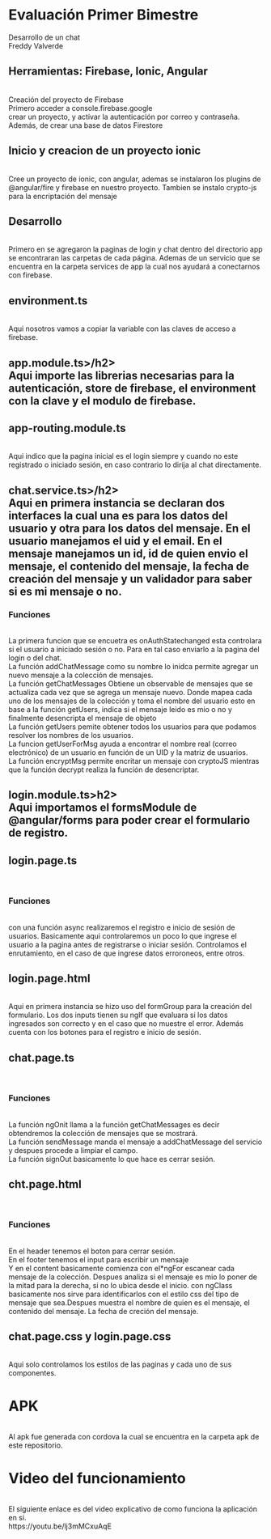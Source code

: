 # Evaluación Primer Bimestre<br/>
Desarrollo de un chat<br/>
Freddy Valverde<br/>
<h2>Herramientas: Firebase, Ionic, Angular</h2><br/>
Creación del proyecto de Firebase<br/>
Primero acceder a console.firebase.google<br/>
crear un proyecto, y activar la autenticación por correo y contraseña. Además, de crear una base de datos Firestore<br/>
<h2>Inicio y creacion de un proyecto ionic</h2><br/>
Cree un proyecto de ionic, con angular, ademas se instalaron los plugins de @angular/fire y firebase en nuestro proyecto. Tambien se instalo crypto-js para la encriptación del mensaje<br/>
<h2>Desarrollo</h2><br/>
Primero en se agregaron la paginas de login y chat dentro del directorio app se encontraran las carpetas de cada página. Ademas de un servicio que se encuentra en la carpeta services de app la cual nos ayudará a conectarnos con firebase.<br/>
 <h2>environment.ts</h2><br/>
 Aqui nosotros vamos a copiar la variable con las claves de acceso a firebase.<br/>
 <h2>app.module.ts>/h2><br/>
  Aqui importe las librerias necesarias para la autenticación, store de firebase, el environment con la clave y el modulo de firebase.<br/>
  <h2>app-routing.module.ts</h2><br/>
  Aqui indico que la pagina inicial es el login siempre y cuando no este registrado o iniciado sesión, en caso contrario lo dirija al chat directamente.<br/>
  <h2>chat.service.ts>/h2><br/>
    Aqui en primera instancia se declaran dos interfaces la cual una es para los datos del usuario y otra para los datos del mensaje. En el usuario manejamos el uid y el email. En el mensaje manejamos un id, id de quien envio el mensaje, el contenido del mensaje, la fecha de creación del mensaje y un validador para saber si es mi mensaje o no.<br/>
    <h3>Funciones</h3><br/>
    La primera funcion que se encuetra es onAuthStatechanged esta controlara si el usuario a iniciado sesión o no. Para en tal caso enviarlo a la pagina del login o del chat.<br/>
    La función addChatMessage como su nombre lo inidca permite agregar un nuevo mensaje a la colección de mensajes.<br/>
    La función getChatMessages Obtiene un observable de mensajes que se actualiza cada vez que se agrega un mensaje nuevo. Donde mapea cada uno de los mensajes de la colección y toma el nombre del usuario esto en base a la función getUsers, indica si el mensaje leido es mio o no y finalmente desencripta el mensaje de objeto<br/>
    La función getUsers pemite obtener todos los usuarios para que podamos resolver los nombres de los usuarios.<br/>
    La funcion getUserForMsg ayuda a encontrar el nombre real (correo electrónico) de un usuario en función de un UID y la matriz de usuarios.<br/>
    La función encryptMsg permite encritar un mensaje con cryptoJS mientras que la función decrypt realiza la función de desencriptar.<br/>
  <h2>login.module.ts>h2><br/>
    Aqui importamos el formsModule de @angular/forms para poder crear el formulario de registro.<br/>
    <h2>login.page.ts</h2><br/>
    <h3>Funciones</h3><br/>
    con una función async realizaremos el registro e inicio de sesión de usuarios. Basicamente aqui controlaremos un poco lo que ingrese el usuario a la pagina antes de registrarse o iniciar sesión. Controlamos el enrutamiento, en el caso de que ingrese datos erroroneos, entre otros.<br/>
    <h2>login.page.html</h2><br/>
    Aqui en primera instancia se hizo uso del formGroup para la creación del formulario. Los dos inputs tienen su ngIf que evaluara si los datos ingresados son correcto y en el caso que no muestre el error. Además cuenta con los botones para el registro e inicio de sesión.<br/>
    <h2>chat.page.ts</h2><br/>
    <h3>Funciones</h3><br/>
    La función ngOnit llama a la función getChatMessages es decir obtendremos la colección de mensajes que se mostrará.<br/>
    La función sendMessage manda el mensaje a addChatMessage del servicio y despues procede a limpiar el campo.<br/>
    La función signOut basicamente lo que hace es cerrar sesión.<br/>
    <h2>cht.page.html</h2><br/>
    <h3>Funciones</h3><br/>
    En el header tenemos el boton para cerrar sesión.<br/>
    En el footer tenemos el input para escribir un mensaje<br/>
    Y en el content basicamente comienza con el*ngFor escanear cada mensaje de la colección. Despues analiza si el mensaje es mio lo poner de la mitad para la derecha, si no lo ubica desde el inicio. con ngClass basicamente nos sirve para identificarlos con el estilo css del tipo de mensaje que sea.Despues muestra el nombre de quien es el mensaje, el contenido del mensaje. La fecha de creción del mensaje.<br/>
    <h2>chat.page.css y login.page.css</h2><br/>
    Aqui solo controlamos los estilos de las paginas y cada uno de sus componentes.<br/>
    <h1>APK</h1><br/>
    Al apk fue generada con cordova la cual se encuentra en la carpeta apk de este repositorio.
    <h1>Video del funcionamiento</h1><br/>
    El siguiente enlace es del video explicativo de como funciona la aplicación en si.<br/>
    https://youtu.be/lj3mMCxuAqE
    
    
    
 
  
